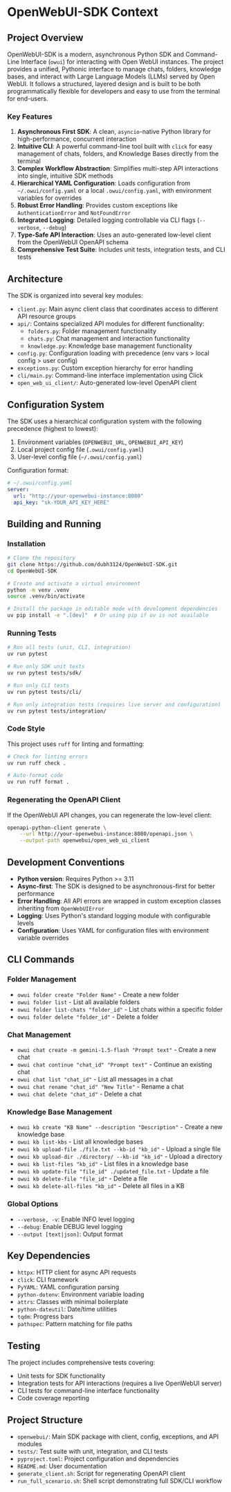 # OpenWebUI-SDK Context

## Project Overview

OpenWebUI-SDK is a modern, asynchronous Python SDK and Command-Line Interface (`owui`) for interacting with Open WebUI instances. The project provides a unified, Pythonic interface to manage chats, folders, knowledge bases, and interact with Large Language Models (LLMs) served by Open WebUI. It follows a structured, layered design and is built to be both programmatically flexible for developers and easy to use from the terminal for end-users.

### Key Features

1. **Asynchronous First SDK**: A clean, `asyncio`-native Python library for high-performance, concurrent interaction
2. **Intuitive CLI**: A powerful command-line tool built with `click` for easy management of chats, folders, and Knowledge Bases directly from the terminal
3. **Complex Workflow Abstraction**: Simplifies multi-step API interactions into single, intuitive SDK methods
4. **Hierarchical YAML Configuration**: Loads configuration from `~/.owui/config.yaml` or a local `.owui/config.yaml`, with environment variables for overrides
5. **Robust Error Handling**: Provides custom exceptions like `AuthenticationError` and `NotFoundError`
6. **Integrated Logging**: Detailed logging controllable via CLI flags (`--verbose`, `--debug`)
7. **Type-Safe API Interaction**: Uses an auto-generated low-level client from the OpenWebUI OpenAPI schema
8. **Comprehensive Test Suite**: Includes unit tests, integration tests, and CLI tests

## Architecture

The SDK is organized into several key modules:

- `client.py`: Main async client class that coordinates access to different API resource groups
- `api/`: Contains specialized API modules for different functionality:
  - `folders.py`: Folder management functionality
  - `chats.py`: Chat management and interaction functionality
  - `knowledge.py`: Knowledge base management functionality
- `config.py`: Configuration loading with precedence (env vars > local config > user config)
- `exceptions.py`: Custom exception hierarchy for error handling
- `cli/main.py`: Command-line interface implementation using Click
- `open_web_ui_client/`: Auto-generated low-level OpenAPI client

## Configuration System

The SDK uses a hierarchical configuration system with the following precedence (highest to lowest):
1. Environment variables (`OPENWEBUI_URL`, `OPENWEBUI_API_KEY`)
2. Local project config file (`.owui/config.yaml`)
3. User-level config file (`~/.owui/config.yaml`)

Configuration format:
```yaml
# ~/.owui/config.yaml
server:
  url: "http://your-openwebui-instance:8080"
  api_key: "sk-YOUR_API_KEY_HERE"
```

## Building and Running

### Installation
```bash
# Clone the repository
git clone https://github.com/dubh3124/OpenWebUI-SDK.git
cd OpenWebUI-SDK

# Create and activate a virtual environment
python -m venv .venv
source .venv/bin/activate

# Install the package in editable mode with development dependencies
uv pip install -e ".[dev]"  # Or using pip if uv is not available
```

### Running Tests
```bash
# Run all tests (unit, CLI, integration)
uv run pytest

# Run only SDK unit tests
uv run pytest tests/sdk/

# Run only CLI tests
uv run pytest tests/cli/

# Run only integration tests (requires live server and configuration)
uv run pytest tests/integration/
```

### Code Style
This project uses `ruff` for linting and formatting:
```bash
# Check for linting errors
uv run ruff check .

# Auto-format code
uv run ruff format .
```

### Regenerating the OpenAPI Client
If the OpenWebUI API changes, you can regenerate the low-level client:
```bash
openapi-python-client generate \
    --url http://your-openwebui-instance:8080/openapi.json \
    --output-path openwebui/open_web_ui_client
```

## Development Conventions

- **Python version**: Requires Python >= 3.11
- **Async-first**: The SDK is designed to be asynchronous-first for better performance
- **Error Handling**: All API errors are wrapped in custom exception classes inheriting from `OpenWebUIError`
- **Logging**: Uses Python's standard logging module with configurable levels
- **Configuration**: Uses YAML for configuration files with environment variable overrides

## CLI Commands

### Folder Management
- `owui folder create "Folder Name"` - Create a new folder
- `owui folder list` - List all available folders
- `owui folder list-chats "folder_id"` - List chats within a specific folder
- `owui folder delete "folder_id"` - Delete a folder

### Chat Management
- `owui chat create -m gemini-1.5-flash "Prompt text"` - Create a new chat
- `owui chat continue "chat_id" "Prompt text"` - Continue an existing chat
- `owui chat list "chat_id"` - List all messages in a chat
- `owui chat rename "chat_id" "New Title"` - Rename a chat
- `owui chat delete "chat_id"` - Delete a chat

### Knowledge Base Management
- `owui kb create "KB Name" --description "Description"` - Create a new knowledge base
- `owui kb list-kbs` - List all knowledge bases
- `owui kb upload-file ./file.txt --kb-id "kb_id"` - Upload a single file
- `owui kb upload-dir ./directory/ --kb-id "kb_id"` - Upload a directory
- `owui kb list-files "kb_id"` - List files in a knowledge base
- `owui kb update-file "file_id" ./updated_file.txt` - Update a file
- `owui kb delete-file "file_id"` - Delete a file
- `owui kb delete-all-files "kb_id"` - Delete all files in a KB

### Global Options
- `--verbose, -v`: Enable INFO level logging
- `--debug`: Enable DEBUG level logging
- `--output [text|json]`: Output format

## Key Dependencies

- `httpx`: HTTP client for async API requests
- `click`: CLI framework
- `PyYAML`: YAML configuration parsing
- `python-dotenv`: Environment variable loading
- `attrs`: Classes with minimal boilerplate
- `python-dateutil`: Date/time utilities
- `tqdm`: Progress bars
- `pathspec`: Pattern matching for file paths

## Testing

The project includes comprehensive tests covering:
- Unit tests for SDK functionality
- Integration tests for API interactions (requires a live OpenWebUI server)
- CLI tests for command-line interface functionality
- Code coverage reporting

## Project Structure

- `openwebui/`: Main SDK package with client, config, exceptions, and API modules
- `tests/`: Test suite with unit, integration, and CLI tests
- `pyproject.toml`: Project configuration and dependencies
- `README.md`: User documentation
- `generate_client.sh`: Script for regenerating OpenAPI client
- `run_full_scenario.sh`: Shell script demonstrating full SDK/CLI workflow